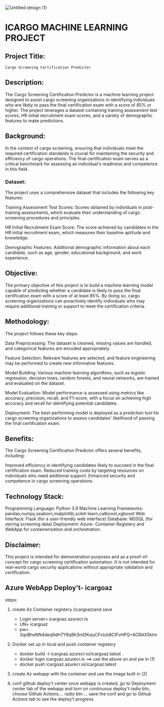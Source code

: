 ![Untitled design (1)](https://github.com/shum05/icargo_az/assets/136538114/a183144b-5f7a-477f-8b67-fe492b847755)

# ICARGO MACHINE LEARNING PROJECT
## Project Title: 
    Cargo Screening Certification Predictor
## Description:
The Cargo Screening Certification Predictor is a machine learning project designed to assist cargo screening organizations in identifying individuals who are likely to pass the final certification exam with a score of 85% or higher. The project leverages a dataset containing training assessment test scores, HR initial recruitment exam scores, and a variety of demographic features to make predictions.

## Background:
In the context of cargo screening, ensuring that individuals meet the required certification standards is crucial for maintaining the security and efficiency of cargo operations. The final certification exam serves as a critical benchmark for assessing an individual's readiness and competence in this field.
### Dataset:
 The project uses a comprehensive dataset that includes the following key features:

Training Assessment Test Scores: Scores obtained by individuals in post-training assessments, which evaluate their understanding of cargo screening procedures and principles.

HR Initial Recruitment Exam Score: The score achieved by candidates in the HR initial recruitment exam, which measures their baseline aptitude and knowledge.

Demographic Features: Additional demographic information about each candidate, such as age, gender, educational background, and work experience.
## Objective:
The primary objective of this project is to build a machine learning model capable of predicting whether a candidate is likely to pass the final certification exam with a score of at least 85%. By doing so, cargo screening organizations can proactively identify individuals who may require additional training or support to meet the certification criteria.
## Methodology:
 The project follows these key steps:

Data Preprocessing: The dataset is cleaned, missing values are handled, and categorical features are encoded appropriately.

Feature Selection: Relevant features are selected, and feature engineering may be performed to create new informative features.

Model Building: Various machine learning algorithms, such as logistic regression, decision trees, random forests, and neural networks, are trained and evaluated on the dataset.

Model Evaluation: Model performance is assessed using metrics like accuracy, precision, recall, and F1-score, with a focus on achieving high accuracy and recall for identifying potential candidates.

Deployment: The best-performing model is deployed as a prediction tool for cargo screening organizations to assess candidates' likelihood of passing the final certification exam.
## Benefits:

The Cargo Screening Certification Predictor offers several benefits, including:

Improved efficiency in identifying candidates likely to succeed in the final certification exam.
Reduced training costs by targeting resources on individuals who need additional support.
Enhanced security and competence in cargo screening operations.

## Technology Stack:

Programming Language:
     Python 3.9
Machine Learning Frameworks:
     pandas,numpy,seaborn,matplotlib,scikit-learn,catboost,xgboost
Web Interface: 
    Flask (for a user-friendly web interface)
Database: 
    MSSQL (for storing screening data)
Deployment:
    Azure- Container Registery and WebApp for containerization and orchestration.
 

## Disclaimer:
This project is intended for demonstration purposes and as a proof-of-concept for cargo screening certification automation. It is not intended for real-world cargo security applications without appropriate validation and certification.

## Azure WebApp Deploy't- icargoaz
steps:
1. create Az Container registery (icargoaz)and save 
	- Login server= icargoaz.azurecr.io
	- UN= icargoaz
	- pw= 3qxBheNN4deq9dH7Y6q9h3mDKvjuCFvlcb8ClFvHPQ+ACRAX5ktm
2. Docker set up in local and push container registery
	- docker build -t icargoaz.azurecr.io/icargoaz:latest .
	- docker login icargoaz.azurecr.io ==> use the above un and pw in (1)
	- docker push icargoaz.azurecr.io/icargoaz:latest
3. create Az webapp with the container and use the image built in (2)
	
4. conf github deploy't center
	once webapp is created, go to Deployment center tab of the webapp and turn on continuous deploy't radio btn, choose Github Actions:... radio btn ...
	save the conf and go to Github Actions tab to see the deploy't progress
